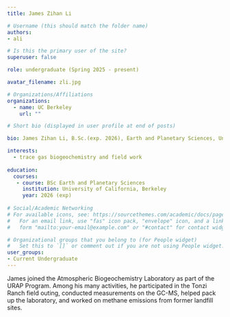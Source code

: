 ```yaml
---
title: James Zihan Li

# Username (this should match the folder name)
authors:
- ali

# Is this the primary user of the site?
superuser: false

role: undergraduate (Spring 2025 - present)

avatar_filename: zli.jpg

# Organizations/Affiliations
organizations:
  - name: UC Berkeley
    url: ""

# Short bio (displayed in user profile at end of posts)

bio: James Zihan Li, B.Sc.(exp. 2026), Earth and Planetary Sciences, University of California at Berkeley. URAP researcher in Atmospheric Biogeochemistry Lab (Jan 2025- July 2025).   

interests:
  - trace gas biogeochemistry and field work
  
education:
  courses:
   - course: BSc Earth and Planetary Sciences
     institution: University of California, Berkeley
     year: 2026 (exp)
      
# Social/Academic Networking
# For available icons, see: https://sourcethemes.com/academic/docs/page-builder/#icons
#   For an email link, use "fas" icon pack, "envelope" icon, and a link in the
#   form "mailto:your-email@example.com" or "#contact" for contact widget.

# Organizational groups that you belong to (for People widget)
#   Set this to `[]` or comment out if you are not using People widget.
user_groups:
- Current Undergraduate
---
```


James joined the Atmospheric Biogeochemistry Laboratory as part of the URAP Program. Among his many activities, he participated in the Tonzi Ranch field outing, conducted measurements on the GC-MS, helped pack up the laboratory, and worked on methane emissions from former landfill sites. 

